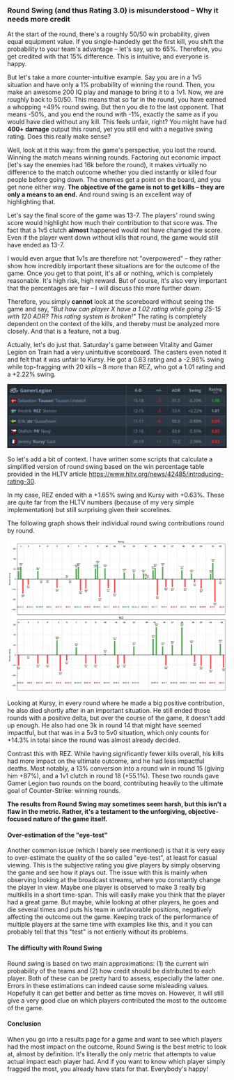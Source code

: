 ### Round Swing (and thus Rating 3.0) is misunderstood – Why it needs more credit

At the start of the round, there's a roughly 50/50 win probability, given equal equipment value. If you single-handedly get the first kill, you shift the probability to your team's advantage – let's say, up to 65%. Therefore, you get credited with that 15% difference. This is intuitive, and everyone is happy.

But let's take a more counter-intuitive example. Say you are in a 1v5 situation and have only a 1% probability of winning the round. Then, you make an awesome 200 IQ play and manage to bring it to a 1v1. Now, we are roughly back to 50/50. This means that so far in the round, you have earned a whopping +49% round swing. But then you die to the last opponent. That means -50%, and you end the round with -1%, exactly the same as if you would have died without any kill. This feels unfair, right? You might have had **400+ damage** output this round, yet you still end with a negative swing rating. Does this really make sense?

Well, look at it this way: from the game's perspective, you lost the round. Winning the match means winning rounds. Factoring out economic impact (let's say the enemies had 16k before the round), it makes virtually no difference to the match outcome whether you died instantly or killed four people before going down. The enemies get a point on the board, and you get none either way. **The objective of the game is not to get kills – they are only a means to an end.** And round swing is an excellent way of highlighting that.

Let's say the final score of the game was 13-7. The players' round swing score would highlight how much their contribution to that score was. The fact that a 1v5 clutch **almost** happened would not have changed the score. Even if the player went down without kills that round, the game would still have ended as 13-7.

I would even argue that 1v1s are therefore not "overpowered" – they rather show how incredibly important these situations are for the outcome of the game. Once you get to that point, it's all or nothing, which is completely reasonable. It's high risk, high reward. But of course, it's also very important that the percentages are fair – I will discuss this more further down.

Therefore, you simply **cannot** look at the scoreboard without seeing the game and say, _"But how can player X have a 1.02 rating while going 25-15 with 120 ADR? This rating system is broken!"_ The rating is completely dependent on the context of the kills, and thereby must be analyzed more closely. And that is a feature, not a bug.

Actually, let's do just that. Saturday's game between Vitality and Gamer Legion on Train had a very unintuitive scoreboard. The casters even noted it and felt that it was unfair to Kursy. He got a 0.83 rating and a -2.98% swing while top-fragging with 20 kills – 8 more than REZ, who got a 1.01 rating and a +2.22% swing.

![Scoreboard](scoreboard.png)

So let's add a bit of context. I have written some scripts that calculate a simplified version of round swing based on the win percentage table provided in the HLTV article https://www.hltv.org/news/42485/introducing-rating-30.

In my case, REZ ended with a +1.65% swing and Kursy with +0.63%. These are quite far from the HLTV numbers (because of my very simple implementation) but still surprising given their scorelines.

The following graph shows their individual round swing contributions round by round.

![Comparison](comparison.png)

Looking at Kursy, in every round where he made a big positive contribution, he also died shortly after in an important situation. He still ended those rounds with a positive delta, but over the course of the game, it doesn't add up enough. He also had one 3k in round 14 that might have seemed impactful, but that was in a 5v3 to 5v0 situation, which only counts for +14.3% in total since the round was almost already decided.

Contrast this with REZ. While having significantly fewer kills overall, his kills had more impact on the ultimate outcome, and he had less impactful deaths. Most notably, a 13% conversion into a round win in round 15 (giving him +87%), and a 1v1 clutch in round 18 (+55.1%). These two rounds gave Gamer Legion two rounds on the board, contributing heavily to the ultimate goal of Counter-Strike: winning rounds.

**The results from Round Swing may sometimes seem harsh, but this isn't a flaw in the metric. Rather, it's a testament to the unforgiving, objective-focused nature of the game itself.**

#### Over-estimation of the "eye-test"

Another common issue (which I barely see mentioned) is that it is very easy to over-estimate the quality of the so called "eye-test", at least for casual viewing. This is the subjective rating you give players by simply observing the game and see how it plays out. The issue with this is mainly when observing looking at the broadcast streams, where you constantly change the player in view. Maybe one player is observed to make 3 really big multikills in a short time-span. This will easily make you think that the player had a great game. But maybe, while looking at other players, he goes and die several times and puts his team in unfavorable positions, negatively affecting the outcome out the game. Keeping track of the performance of multiple players at the same time with examples like this, and it you can probably tell that this "test" is not entierly without its problems.

#### The difficulty with Round Swing

Round swing is based on two main approximations: (1) the current win probability of the teams and (2) how credit should be distributed to each player. Both of these can be pretty hard to assess, especially the latter one. Errors in these estimations can indeed cause some misleading values. Hopefully it can get better and better as time moves on. However, it will still give a very good clue on which players contributed the most to the outcome of the game.

#### Conclusion

When you go into a results page for a game and want to see which players had the most impact on the outcome, Round Swing is the best metric to look at, almost by definition. It's literally the only metric that attempts to value actual impact each player had. And if you want to know which player simply fragged the most, you already have stats for that. Everybody's happy!
